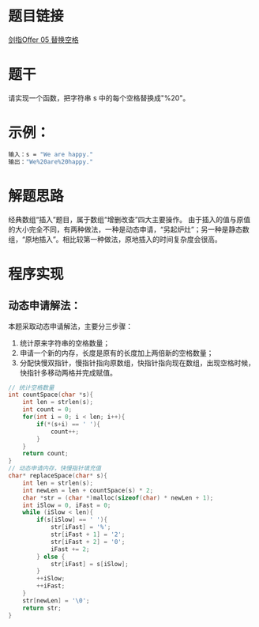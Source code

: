 # 题目链接
[剑指Offer 05 替换空格](https://leetcode.cn/problems/ti-huan-kong-ge-lcof/?favorite=xb9nqhhg)

# 题干
请实现一个函数，把字符串 s 中的每个空格替换成"%20"。

# 示例：
```bash
输入：s = "We are happy."
输出："We%20are%20happy."
```

# 解题思路
经典数组“插入”题目，属于数组“增删改查”四大主要操作。
由于插入的值与原值的大小完全不同，有两种做法，一种是动态申请，“另起炉灶”；另一种是静态数组，“原地插入”。相比较第一种做法，原地插入的时间复杂度会很高。

# 程序实现
## 动态申请解法：
本题采取动态申请解法，主要分三步骤：
1. 统计原来字符串的空格数量；
2. 申请一个新的内存，长度是原有的长度加上两倍新的空格数量；
3. 分配快慢双指针，慢指针指向原数组，快指针指向现在数组，出现空格时候，快指针多移动两格并完成赋值。

```c
// 统计空格数量
int countSpace(char *s){
    int len = strlen(s);
    int count = 0;
    for(int i = 0; i < len; i++){
        if(*(s+i) == ' '){
            count++;
        }
    }
    return count;
}
// 动态申请内存，快慢指针填充值
char* replaceSpace(char* s){
    int len = strlen(s);
    int newLen = len + countSpace(s) * 2;
    char *str = (char *)malloc(sizeof(char) * newLen + 1);
    int iSlow = 0, iFast = 0;
    while (iSlow < len){
        if(s[iSlow] == ' '){
            str[iFast] = '%';
            str[iFast + 1] = '2';
            str[iFast + 2] = '0';
            iFast += 2;
        } else {
            str[iFast] = s[iSlow];
        }
        ++iSlow;
        ++iFast;
    }
    str[newLen] = '\0';
    return str;
}
```